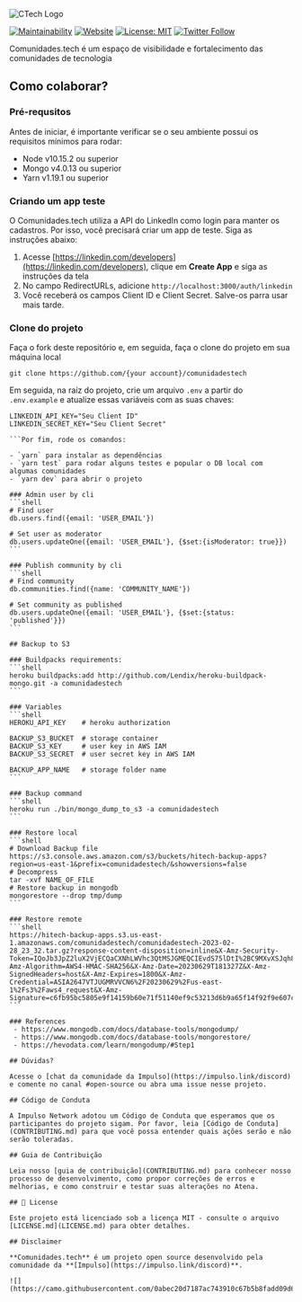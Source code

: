 ![CTech Logo](https://www.comunidades.tech/static/ctech-logo.svg)

[![Maintainability](https://api.codeclimate.com/v1/badges/7c842d991bcd66584f19/maintainability)](https://codeclimate.com/github/universoimpulso/comunidadestech/maintainability)
[![Website](https://img.shields.io/website-up-down-green-red/http/shields.io.svg?label=about)](http://comunidades.tech) [![License: MIT](https://img.shields.io/badge/License-MIT-blue.svg)](LICENSE) [![Twitter Follow](https://img.shields.io/twitter/follow/universoimpulso.svg?style=social&label=Follow)](https://twitter.com/UniversoImpulso)

Comunidades.tech é um espaço de visibilidade e fortalecimento das comunidades de tecnologia

## Como colaborar?

### Pré-requsitos

Antes de iniciar, é importante verificar se o seu ambiente possui os requisitos mínimos para rodar:

- Node v10.15.2 ou superior
- Mongo v4.0.13 ou superior
- Yarn v1.19.1 ou superior

### Criando um app teste

O Comunidades.tech utiliza a API do LinkedIn como login para manter os cadastros. Por isso, você precisará criar um app de teste. Siga as instruções abaixo:

1.  Acesse [https://linkedin.com/developers](https://linkedin.com/developers), clique em **Create App** e siga as instruções da tela
2.  No campo RedirectURLs, adicione `http://localhost:3000/auth/linkedin`
3.  Você receberá os campos Client ID e Client Secret. Salve-os parra usar mais tarde.

### Clone do projeto

Faça o fork deste repositório e, em seguida, faça o clone do projeto em sua máquina local

`git clone https://github.com/{your account}/comunidadestech`

Em seguida, na raíz do projeto, crie um arquivo `.env` a partir do `.env.example` e atualize essas variáveis com as suas chaves:

````
LINKEDIN_API_KEY="Seu Client ID"
LINKEDIN_SECRET_KEY="Seu Client Secret"

```Por fim, rode os comandos:

- `yarn` para instalar as dependências
- `yarn test` para rodar alguns testes e popular o DB local com algumas comunidades
- `yarn dev` para abrir o projeto

### Admin user by cli
```shell
# Find user
db.users.find({email: 'USER_EMAIL'})

# Set user as moderator
db.users.updateOne({email: 'USER_EMAIL'}, {$set:{isModerator: true}})
```

### Publish community by cli
```shell
# Find community
db.communities.find({name: 'COMMUNITY_NAME'})

# Set community as published
db.users.updateOne({email: 'USER_EMAIL'}, {$set:{status: 'published'}})
```

## Backup to S3

### Buildpacks requirements: 
```shell
heroku buildpacks:add http://github.com/Lendix/heroku-buildpack-mongo.git -a comunidadestech
```

### Variables
```shell
HEROKU_API_KEY    # heroku authorization

BACKUP_S3_BUCKET  # storage container
BACKUP_S3_KEY     # user key in AWS IAM
BACKUP_S3_SECRET  # user secret key in AWS IAM

BACKUP_APP_NAME   # storage folder name
```

### Backup command
```shell
heroku run ./bin/mongo_dump_to_s3 -a comunidadestech
```

### Restore local
```shell
# Download Backup file
https://s3.console.aws.amazon.com/s3/buckets/hitech-backup-apps?region=us-east-1&prefix=comunidadestech/&showversions=false
# Decompress
tar -xvf NAME_OF_FILE
# Restore backup in mongodb
mongorestore --drop tmp/dump
```

### Restore remote
```shell
https://hitech-backup-apps.s3.us-east-1.amazonaws.com/comunidadestech/comunidadestech-2023-02-28_23_32.tar.gz?response-content-disposition=inline&X-Amz-Security-Token=IQoJb3JpZ2luX2VjECQaCXNhLWVhc3QtMSJGMEQCIEvdS75lDtI%2BC9MXvXSJqh84PjTzaFlaelafCmVJdGSdAiAbawPlzTVyaZ6PIBAPaFk9mYpf%2B1lpcI9YfWWgyEgmpirxAgiN%2F%2F%2F%2F%2F%2F%2F%2F%2F%2F8BEAQaDDc1MzU2NDc1MjQ4OCIMwGHhO0AhYqvYgtZoKsUC2Dd9lEwS2F4h8XLKr8j6F0H1FrYBcgs2UNm%2BVgESvqGeuLWTLZSFA%2BvsupDPAZHEiVFxvuUQVZ73m%2ByZFtoauAg5u12Sou7AmgYc6qStwi7id7iXwszOw9gAWExTqgYAFJ4h%2FT2ZcJ9JBhUOWTEPE6iaShoBkOtuOJgvoxVu%2FZNcQYEeY6yrOE6bdxzT4lWAZDtbmrHk8j6iqlKiZUprfZ4JvdxsDfl9reNzcwe4X0l%2FIc0p58esYyyv3T2eMwW3q4KhStdbmkC5XpAufKHEYhYHDte4TUXkAqYP6ry3Y50EVtkz4n9mdTUl1wjsCthHOQNULGQaUZkUbHe0K9MBQSlTMscbi9sIf3RsB%2BA1fVLwsEqwDQVLFZKIBabnwlSZCKmKWv%2BBjMHc45GmEynCfCN0ufEBdtH2VpLYGhjk8ggd6ZhSezCn5vWkBjq0AubxxZvXx5uW5nl7GerKNLuJORCnqiXZbs7pep3DioQrZVpSSMEUXBTazNSXchofndpNSa9GRwUMJavV3efOx0YeMv3SzBefNKqm5xzWMTmhArLg%2B%2BOGzLic5XHrNI%2BKM%2ByVDitkTBxsuFWVupKqpOBO0yq9wmH%2FlT%2Bnv%2FdrhW8tXD5ABvIn9xKCjATwZ1mzyCyWOWCidxfXQsDiaghh5YdiOGulHqpDwoPo7%2Fw%2F2IMLYsonuBTrEUZVde2VT8w2dF1OaMwnvzF5wPtbGY5B4tHNod9d2rG01XCMsTzGeIUDV3vXbYU7BPCrZEXv%2BQrOoo8ikMeDjKo71NwnI9tE4zQVMLuLzGv1ADexsJ7tDlOG0Tc0KjTIQ0dRPKPinmxtIkCRPDhE20K4qHkge8PAkvb6h9AY&X-Amz-Algorithm=AWS4-HMAC-SHA256&X-Amz-Date=20230629T181327Z&X-Amz-SignedHeaders=host&X-Amz-Expires=1800&X-Amz-Credential=ASIA2647VTJUGMRVVCN6%2F20230629%2Fus-east-1%2Fs3%2Faws4_request&X-Amz-Signature=c6fb95bc5805e9f14159b60e71f51140ef9c53213d6b9a65f14f92f9e607c5ba
```

### References
 - https://www.mongodb.com/docs/database-tools/mongodump/
 - https://www.mongodb.com/docs/database-tools/mongorestore/
 - https://hevodata.com/learn/mongodump/#Step1

## Dúvidas?

Acesse o [chat da comunidade da Impulso](https://impulso.link/discord) e comente no canal #open-source ou abra uma issue nesse projeto.

## Código de Conduta

A Impulso Network adotou um Código de Conduta que esperamos que os participantes do projeto sigam. Por favor, leia [Código de Conduta](CONTRIBUTING.md) para que você possa entender quais ações serão e não serão toleradas.

## Guia de Contribuição

Leia nosso [guia de contribuição](CONTRIBUTING.md) para conhecer nosso processo de desenvolvimento, como propor correções de erros e melhorias, e como construir e testar suas alterações no Atena.

## 📄 License

Este projeto está licenciado sob a licença MIT - consulte o arquivo [LICENSE.md](LICENSE.md) para obter detalhes.

## Disclaimer

**Comunidades.tech** é um projeto open source desenvolvido pela comunidade da **[Impulso](https://impulso.link/discord)**.

![](https://camo.githubusercontent.com/0abec20d7187ac743910c67b5b8fadd09d64f069/68747470733a2f2f73332d73612d656173742d312e616d617a6f6e6177732e636f6d2f6173736574732e696d70756c736f2e6e6574776f726b2f696d616765732f696d70756c736f6e6574776f726b2d6c6f676f2e737667)
````


